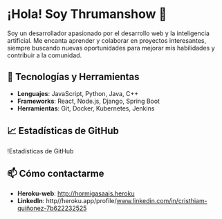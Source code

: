 # ¡Hola! Soy Thrumanshow 👋

Soy un desarrollador apasionado por el desarrollo web y la inteligencia artificial. Me encanta aprender y colaborar en proyectos interesantes, siempre buscando nuevas oportunidades para mejorar mis habilidades y contribuir a la comunidad.

## 🔧 Tecnologías y Herramientas
- **Lenguajes**: JavaScript, Python, Java, C++
- **Frameworks**: React, Node.js, Django, Spring Boot
- **Herramientas**: Git, Docker, Kubernetes, Jenkins

## 📈 Estadísticas de GitHub
!Estadísticas de GitHub

## 📫 Cómo contactarme
- **Heroku-web**:
http://hormigasaais.heroku
- **LinkedIn**:
http//heroku.app/profile/www.linkedin.com/in/cristhiam-quiñonez-7b622232525
